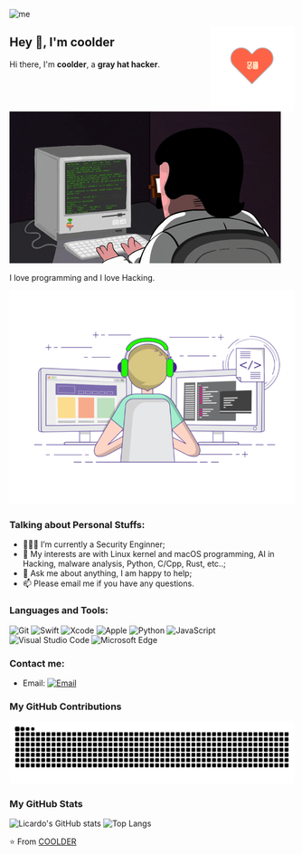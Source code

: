 ![me](https://github.com/COOLMSF/COOLMSF/raw/main/me.gif)

<a href="https://github.com/L1cardo/iBeats"><img align="right" width="150px" src="https://raw.githubusercontent.com/L1cardo/iBeats/main/files/heart.svg"/></a>
## Hey 👋, I'm coolder

Hi there, I'm **coolder**, a **gray hat hacker**.
![Coding](https://raw.githubusercontent.com/COOLMSF/COOLMSF/main/assets/coding.gif)

I love programming and I love Hacking.

![Coding](https://raw.githubusercontent.com/COOLMSF/COOLMSF/main/assets/gif3.gif)

### Talking about Personal Stuffs:

- 👨🏽‍💻 I’m currently a Security Enginner; 
- 🤔 My interests are with Linux kernel and macOS programming, AI in Hacking, malware analysis, Python, C/Cpp, Rust, etc..;
- 💬 Ask me about anything, I am happy to help;
- 📫 Please email me if you have any questions.

### Languages and Tools:

![Git](https://img.shields.io/badge/Git-F05032?style=flat-square&logo=Git&logoColor=white)
![Swift](https://img.shields.io/badge/Swift-FA7343?style=flat-square&logo=Swift&logoColor=white)
![Xcode](https://img.shields.io/badge/Xcode-1575F9?style=flat-square&logo=Xcode&logoColor=white)
![Apple](https://img.shields.io/badge/iPhone_and_MacBook-999999?style=flat-square&logo=Apple&logoColor=white)
![Python](https://img.shields.io/badge/Python-3776AB?style=flat-square&logo=Python&logoColor=white)
![JavaScript](https://img.shields.io/badge/JavaScript-F7DF1E?style=flat-square&logo=JavaScript&logoColor=white)
![Visual Studio Code](https://img.shields.io/badge/Visual_Studio_Code-007ACC?style=flat-square&logo=Visual-Studio-Code&logoColor=white)
![Microsoft Edge](https://img.shields.io/badge/Microsoft_Edge-0078D7?style=flat-square&logo=Microsoft-Edge&logoColor=white)

### Contact me:

- Email: [![Email](https://img.shields.io/badge/coolder.hsl@outlook.com-D14836?style=flat-square&logo=gmail&logoColor=white)](mailto:cooler.hsl@outlook.com)


### My GitHub Contributions

![](https://raw.githubusercontent.com/COOLMSF/COOLMSF/main/assets/github-contribution-grid-snake.svg)

### My GitHub Stats

![Licardo's GitHub stats](https://github-readme-stats.vercel.app/api?username=COOLMSF&show_icons=true)
![Top Langs](https://github-readme-stats.vercel.app/api/top-langs/?username=COOLMSF&layout=compact)

⭐️ From [COOLDER](https://github.com/COOLMSF)
